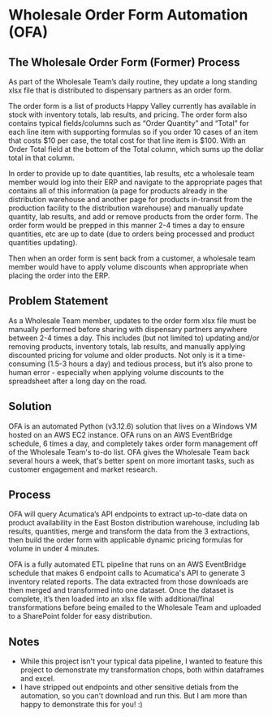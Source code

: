 # Wholesale Order Form Automation (OFA)

## The Wholesale Order Form (Former) Process

As part of the Wholesale Team’s daily routine, they update a long standing xlsx file that is distributed to dispensary partners as an order form. 

The order form is a list of products Happy Valley currently has available in stock with inventory totals, lab results, and pricing. The order form also contains typical fields/columns such as “Order Quantity” and “Total” for each line item with supporting formulas so if you order 10 cases of an item that costs $10 per case, the total cost for that line item is $100. With an Order Total field at the bottom of the Total column, which sums up the dollar total in that column. 

In order to provide up to date quantities, lab results, etc a wholesale team member would log into their ERP and navigate to the appropriate pages that contains all of this information (a page for products already in the distribution warehouse and another page for products in-transit from the production facility to the distribution warehouse) and manually update quantity, lab results, and add or remove products from the order form. The order form would be prepped in this manner 2-4 times a day to ensure quantities, etc are up to date (due to orders being processed and product quantities updating). 

Then when an order form is sent back from a customer, a wholesale team member would have to apply volume discounts when appropriate when placing the order into the ERP. 
## Problem Statement
As a Wholesale Team member, updates to the order form xlsx file must be manually performed before sharing with dispensary partners anywhere between 2-4 times a day. This includes (but not limited to) updating and/or removing products, inventory totals, lab results, and manually applying discounted pricing for volume and older products. Not only is it a time-consuming (1.5-3 hours a day) and tedious process, but it’s also prone to human error - especially when applying volume discounts to the spreadsheet after a long day on the road.

## Solution
OFA is an automated Python (v3.12.6) solution that lives on a Windows VM hosted on an AWS EC2 instance. OFA runs on an AWS EventBridge schedule, 6 times a day, and completely takes order form management off of the Wholesale Team's to-do list. OFA gives the Wholesale Team back several hours a week, that's better spent on more imortant tasks, such as customer engagement and market research.

## Process
OFA will query Acumatica’s API endpoints to extract up-to-date data on product availability in the East Boston distribution warehouse, including lab results, quantities, merge and transform the data from the 3 extractions, then build the order form with applicable dynamic pricing formulas for volume in under 4 minutes.

OFA is a fully automated ETL pipeline that runs on an AWS EventBridge schedule that makes 6 endpoint calls to Acumatica's API to generate 3 inventory related reports. The data extracted from those downloads are then merged and transformed into one dataset. Once the dataset is complete, it’s then loaded into an xlsx file with additional/final transformations before being emailed to the Wholesale Team and uploaded to a SharePoint folder for easy distribution.

## Notes
- While this project isn't your typical data pipeline, I wanted to feature this project to demonstrate my transformation chops, both within dataframes and excel. 
- I have stripped out endpoints and other sensitive detials from the automation, so you can't download and run this. But I am more than happy to demonstrate this for you! :) 
